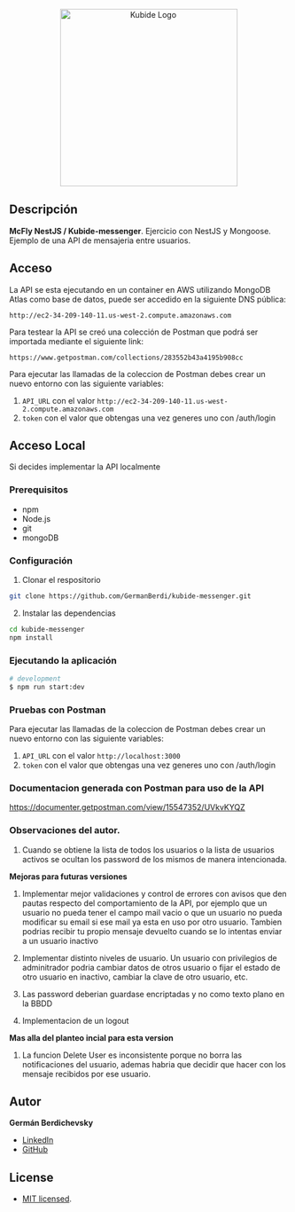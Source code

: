 <p align="center">
  <a href="https://kubide.es/" target="blank"><img src="https://kubide.es/wp-content/uploads/2016/06/logotipo-blanco-300.png" width="320" alt="Kubide Logo" /></a>
</p>

## Descripción

**McFly NestJS / Kubide-messenger**. Ejercicio con NestJS y Mongoose. Ejemplo de una API de mensajeria entre usuarios.

## Acceso

La API se esta ejecutando en un container en AWS utilizando MongoDB Atlas como base de datos, puede ser accedido en la siguiente DNS pública:
```
http://ec2-34-209-140-11.us-west-2.compute.amazonaws.com
```

Para testear la API se creó una colección de Postman que podrá ser importada mediante el siguiente link:
```
https://www.getpostman.com/collections/283552b43a4195b908cc
```

Para ejecutar las llamadas de la coleccion de Postman debes crear un nuevo entorno con las siguiente variables:

1. `API_URL` con el valor `http://ec2-34-209-140-11.us-west-2.compute.amazonaws.com`
2. `token` con el valor que obtengas una vez generes uno con /auth/login  



## Acceso Local

Si decides implementar la API localmente

### Prerequisitos
- npm
- Node.js
- git
- mongoDB

### Configuración
1. Clonar el respositorio
```bash
git clone https://github.com/GermanBerdi/kubide-messenger.git
```
2. Instalar las dependencias
```bash
cd kubide-messenger
npm install
```

### Ejecutando la aplicación

```bash
# development
$ npm run start:dev
```

### Pruebas con Postman
Para ejecutar las llamadas de la coleccion de Postman debes crear un nuevo entorno con las siguiente variables:

1. `API_URL` con el valor `http://localhost:3000`
2. `token` con el valor que obtengas una vez generes uno con /auth/login  

### Documentacion generada con Postman para uso de la API

https://documenter.getpostman.com/view/15547352/UVkvKYQZ

### Observaciones del autor.

1. Cuando se obtiene la lista de todos los usuarios o la lista de usuarios activos se ocultan los password de los mismos de manera intencionada.

**Mejoras para futuras versiones**
1. Implementar mejor validaciones y control de errores con avisos que den pautas respecto del comportamiento de la API, por ejemplo que un usuario no pueda tener el campo mail vacio o que un usuario no pueda modificar su email si ese mail ya esta en uso por otro usuario. Tambien podrias recibir tu propio mensaje devuelto cuando se lo intentas enviar a un usuario inactivo

2. Implementar distinto niveles de usuario. Un usuario con privilegios de adminitrador podria cambiar datos de otros usuario o fijar el estado de otro usuario en inactivo, cambiar la clave de otro usuario, etc.

3. Las password deberian guardase encriptadas y no como texto plano en la BBDD

4. Implementacion de un logout

**Mas alla del planteo incial para esta version**
1. La funcion Delete User es inconsistente porque no borra las notificaciones del usuario, ademas habria que decidir que hacer con los mensaje recibidos por ese usuario. 

## Autor

**Germán Berdichevsky**

- [LinkedIn](https://www.linkedin.com/in/germanberdi/)
- [GitHub](https://github.com/GermanBerdi/)

## License
- [MIT licensed](LICENSE).
